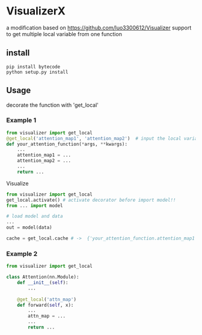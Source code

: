 # VisualizerX
a modification based on https://github.com/luo3300612/Visualizer
support to get multiple local variable from one function

## install
```shell
pip install bytecode
python setup.py install
```

## Usage
decorate the function with 'get_local'

### Example 1
```python
from visualizer import get_local
@get_local('attention_map1', 'attention_map2')  # input the local variables
def your_attention_function(*args, **kwargs):
    ...
    attention_map1 = ... 
    attention_map2 = ... 
    ...
    return ...
```

Visualize
```python
from visualizer import get_local
get_local.activate() # activate decorator before import model!!
from ... import model 

# load model and data
...
out = model(data)

cache = get_local.cache # ->  {'your_attention_function.attention_map1': [attention_map], 'your_attention_function.attention_map2': [attention_map]}
```

### Example 2
```python
from visualizer import get_local

class Attention(nn.Module):
    def __init__(self):
        ...
    
    @get_local('attn_map')
    def forward(self, x):
        ...
        attn_map = ...
        ...
        return ...
```

